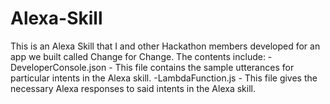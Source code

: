 # Alexa-Skill
This is an Alexa Skill that I and other Hackathon members developed for an app we built called Change for Change.
The contents include:
-DeveloperConsole.json - This file contains the sample utterances for particular intents in the Alexa skill.
-LambdaFunction.js - This file gives the necessary Alexa responses to said intents in the Alexa skill.
